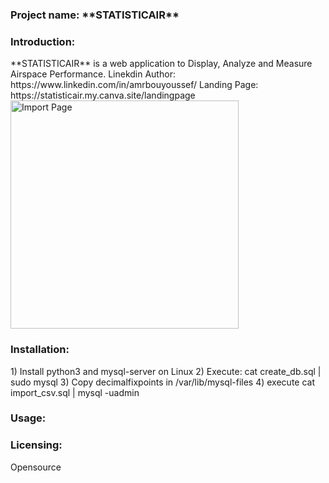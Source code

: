 <H3>Project name: **STATISTICAIR**</H3>
<H3>Introduction:</H3>
**STATISTICAIR** is a web application to Display, Analyze and Measure Airspace Performance.
Linekdin Author: https://www.linkedin.com/in/amrbouyoussef/
Landing Page: https://statisticair.my.canva.site/landingpage
<img width="365" alt="Import Page" src="https://github.com/user-attachments/assets/1b7b449c-93d1-4476-9f73-9612c796491f">
<H3>Installation:</H3>
1) Install python3 and mysql-server on Linux
2) Execute: cat create_db.sql | sudo mysql
3) Copy decimalfixpoints in /var/lib/mysql-files
4) execute cat import_csv.sql | mysql -uadmin
<H3>Usage:</H3> 
<H3>Licensing:</H3> Opensource

